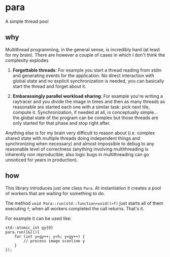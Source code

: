 # para
A simple thread pool

## why

Multithread programming, in the general sense, is incredibly hard (at least for my brain).
There are however a couple of cases in which I don't think the complexity explodes

1. **Forgettable threads**:
   For example you start a thread reading from stdin and generating events for the application.
   No direct interaction with global state and no explicit synchronization is needed, you can
   basically start the thread and forget about it.

2. **Embarassingly parallel workload sharing**:
   For example you're writing a raytracer and you divide the image in times and then as many
   threads as reasonable are started each one with a similar task: pick next tile, compute it.
   Synchronization, if needed at all, is conceptually simple... the global state of the program
   can be complex but those threads are only started for that phase and stop right after.

Anything else is for my brain very difficult to reason about (i.e. complex shared state with
multiple threads doing independent things and synchronizing when necessary) and almost impossible
to debug to any reasonable level of correctness (anything involving multithreading is inherently
non reproducible; also logic bugs in multithreading can go unnoticed for years in production).

## how

This library introduces just one class `Para`. At instantiation it creates a pool of workers
that are waiting for something to do.

The method `void Para::run(std::function<void()>f)` just starts all of them executing `f`; when
all workers completed the call returns. That's it.

For example it can be used like:

    std::atomic_int gy{0}
    para.run([&](){
        for (int y=gy++; y<h; y=gy++) {
            // process image scanline y
        }
    });
